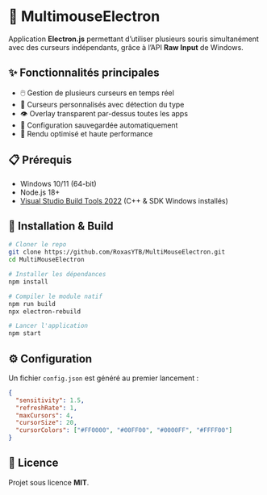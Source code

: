 # 🎯 MultimouseElectron

Application **Electron.js** permettant d’utiliser plusieurs souris simultanément avec des curseurs indépendants, grâce à l’API **Raw Input** de Windows.

## ✨ Fonctionnalités principales

- 🖱️ Gestion de plusieurs curseurs en temps réel
- 🎨 Curseurs personnalisés avec détection du type
- 👁️ Overlay transparent par-dessus toutes les apps
- 💾 Configuration sauvegardée automatiquement
- 🚀 Rendu optimisé et haute performance

## 📋 Prérequis

- Windows 10/11 (64-bit)
- Node.js 18+
- [Visual Studio Build Tools 2022](https://visualstudio.microsoft.com/fr/downloads/#build-tools-for-visual-studio-2022) (C++ & SDK Windows installés)

## 🚀 Installation & Build

```bash
# Cloner le repo
git clone https://github.com/RoxasYTB/MultiMouseElectron.git
cd MultiMouseElectron

# Installer les dépendances
npm install

# Compiler le module natif
npm run build
npx electron-rebuild

# Lancer l'application
npm start
```

## ⚙️ Configuration

Un fichier `config.json` est généré au premier lancement :

```json
{
  "sensitivity": 1.5,
  "refreshRate": 1,
  "maxCursors": 4,
  "cursorSize": 20,
  "cursorColors": ["#FF0000", "#00FF00", "#0000FF", "#FFFF00"]
}
```

## 📝 Licence

Projet sous licence **MIT**.
